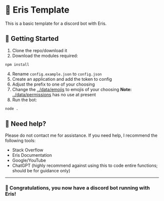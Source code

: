# 🐨 Eris Template
This is a basic template for a discord bot with Eris.

## 🚩 Getting Started
1. Clone the repo/download it
2. Download the modules required:
```d
npm install
```
4. Rename `config.example.json` to `config.json`
5. Create an application and add the token to config
6. Adjust the prefix to one of your choosing
7. Change the [../data/emojis](https://github.com/Summerlytz/Eris/blob/main/data/emojis.json) to emojis of your choosing
**Note:** [../data/permissions](https://github.com/Summerlytz/Eris/blob/main/data/permissions.json)  has no use at present
8. Run the bot:
```d
node .
``` 

## 🛟 Need help?
Please do not contact me for assistance. If you need help, I recommend the following tools:
- Stack Overflow
- Eris Documentation
- Google/YouTube
- ChatGPT (highly recommend against using this to code entire functions; should be for guidance only)

---
### 🎉 Congratulations, you now have a discord bot running with Eris!
